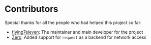 # Contributors

Special thanks for all the people who had helped this project so far:

* [flying7eleven](https://github.com/flying7eleven): The maintainer and main developer for the project
* [Zero](https://github.com/tazz4843): Added support for `reqwest` as a backend for network access
